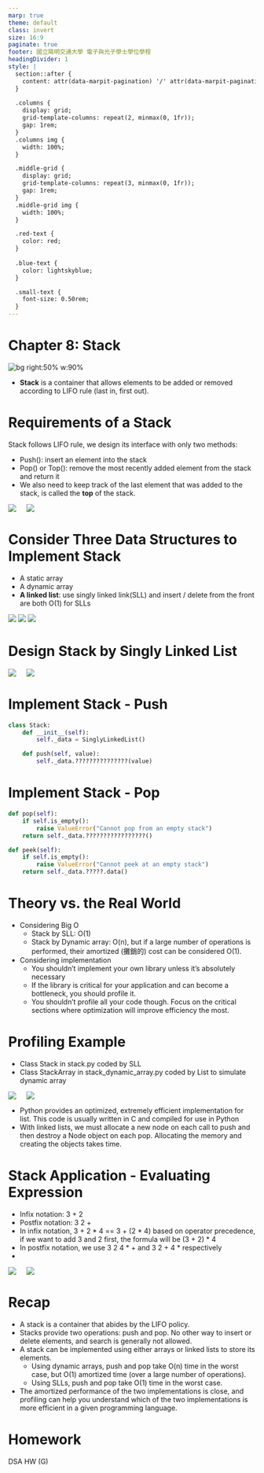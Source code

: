 ```yaml
---
marp: true
theme: default
class: invert
size: 16:9
paginate: true
footer: 國立陽明交通大學 電子與光子學士學位學程
headingDivider: 1
style: |
  section::after {
    content: attr(data-marpit-pagination) '/' attr(data-marpit-pagination-total);
  }
  
  .columns {
    display: grid;
    grid-template-columns: repeat(2, minmax(0, 1fr));
    gap: 1rem;
  }
  .columns img {
    width: 100%;
  }

  .middle-grid {
    display: grid;
    grid-template-columns: repeat(3, minmax(0, 1fr));
    gap: 1rem;
  }
  .middle-grid img {
    width: 100%;
  }

  .red-text {
    color: red;
  }
  
  .blue-text {
    color: lightskyblue;  
  }

  .small-text {
    font-size: 0.50rem;
  }
---
```

# Chapter 8: Stack
![bg right:50% w:90%](../Lecture-Data-Structure/restricted/stack_in_stock_management.png)
- **Stack** is a container that allows elements to be added or removed according to LIFO rule (last in, first out).

# Requirements of a Stack
Stack follows LIFO rule, we design its interface with only two methods:
- Push(): insert an element into the stack
- Pop() or Top(): remove the most recently added element from the stack and return it
- We also need to keep track of the last element that was added to the stack, is called the **top** of the stack. 
<div class="columns">
    <img src="restricted/stack_operations.png">
    <img src="restricted/stack_illustration.png">
</div>

# Consider Three Data Structures to Implement Stack
- A static array
- A dynamic array
- **A linked list**: use singly linked link(SLL) and insert / delete from the front are both O(1) for SLLs
<div class="middle-grid">
    <img src="restricted/stack_static_array.png">
    <img src="restricted/stack_dynamic_array.png">
    <img src="restricted/stack_linked_list.png">
</div>

# Design Stack by Singly Linked List
<div class="columns">
    <img src="restricted/stack_push.png">
    <img src="restricted/stack_pop.png">
</div>

# Implement Stack - Push
```python
class Stack:
    def __init__(self):
        self._data = SinglyLinkedList()

    def push(self, value):
        self._data.???????????????(value)
```

# Implement Stack - Pop
```python
def pop(self):
    if self.is_empty():
        raise ValueError("Cannot pop from an empty stack")
    return self._data.?????????????????()

def peek(self):
    if self.is_empty():
        raise ValueError("Cannot peek at an empty stack")
    return self._data.?????.data()
```

# Theory vs. the Real World
- Considering Big O
  - Stack by SLL: O(1)
  - Stack by Dynamic array: O(n), but if a large number of operations is performed, their amortized (攤銷的) cost can be considered O(1).
- Considering implementation
  - You shouldn’t implement your own library unless it’s absolutely necessary
  - If the library is critical for your application and can become a bottleneck, you should profile it.
  - You shouldn’t profile all your code though. Focus on the critical sections where optimization will improve efficiency the most.

# Profiling Example
- Class Stack in stack.py coded by SLL
- Class StackArray in stack_dynamic_array.py coded by List to simulate dynamic array

<div class="columns">
    <img src="restricted/stack_profiling_1.png">
    <img src="restricted/stack_profiling_2.png">
</div>

- Python provides an optimized, extremely efficient implementation for list. This
code is usually written in C and compiled for use in Python
- With linked lists, we must allocate a new node on each call to push and then
destroy a Node object on each pop. Allocating the memory and creating the
objects takes time.

# Stack Application - Evaluating Expression
- Infix notation: 3 + 2
- Postfix notation: 3 2 +
- In infix notation, 3 + 2 * 4 == 3 + (2 * 4) based on operator precedence, if we want to add 3 and 2 first, the formula will be (3 + 2) * 4
- In postfix notation, we use 3 2 4 * + and 3 2 + 4 * respectively
- 
<div class="columns">
    <img src="restricted/stack_postfix_1.png">
    <img src="restricted/stack_postfix_2.png">
</div>

# Recap
- A stack is a container that abides by the LIFO policy.
- Stacks provide two operations: push and pop. No other way to insert or delete elements, and search is generally not allowed.
- A stack can be implemented using either arrays or linked lists to store its elements.
  - Using dynamic arrays, push and pop take O(n) time in the worst case, but O(1) amortized time (over a large number of operations).
  - Using SLLs, push and pop take O(1) time in the worst case.
- The amortized performance of the two implementations is close, and profiling can help you understand which of the two implementations is more efficient in a
given programming language.

# Homework
DSA HW (G)